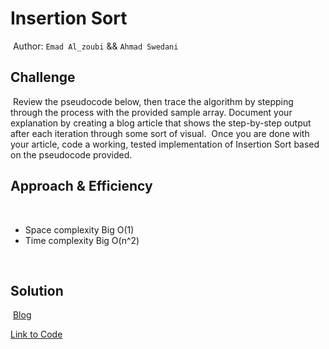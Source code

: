 # Insertion Sort
​
Author: `Emad Al_zoubi` && `Ahmad Swedani`
​
## Challenge
​
Review the pseudocode below, then trace the algorithm by stepping through the process with the provided sample array. Document your explanation by creating a blog article that shows the step-by-step output after each iteration through some sort of visual.
​
Once you are done with your article, code a working, tested implementation of Insertion Sort based on the pseudocode provided.
​
<br>

## Approach & Efficiency
​
- Space complexity Big O(1)
- Time complexity Big O(n^2)
​
<br>

## Solution
​
[Blog](BLOG.md)
​

[Link to Code](../code.py)